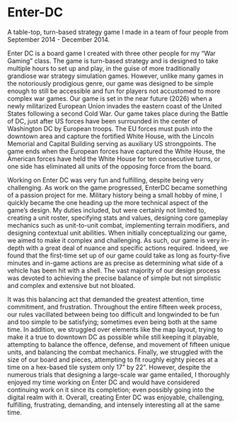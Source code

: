 # Enter-DC
A table-top, turn-based strategy game I made in a team of four people from September 2014 - December 2014.

Enter DC is a board game I created with three other people for my “War Gaming” class. The game is turn-based strategy and is designed to take multiple hours to set up and play, in the guise of more traditionally grandiose war strategy simulation games. However, unlike many games in the notoriously prodigious genre, our game was designed to be simple enough to still be accessible and fun for players not accustomed to more complex war games. Our game is set in the near future (2026) when a newly militarized European Union invades the eastern coast of the United States following a second Cold War. Our game takes place during the Battle of DC, just after US forces have been surrounded in the center of Washington DC by European troops.  The EU forces must push into the downtown area and capture the fortified White House, with the Lincoln Memorial and Capital Building serving as auxiliary US strongpoints. The game ends when the European forces have captured the White House, the American forces have held the White House for ten consecutive turns, or one side has eliminated all units of the opposing force from the board.

Working on Enter DC was very fun and fulfilling, despite being very challenging. As work on the game progressed, EnterDC became something of a passion project for me. Military history being a small hobby of mine, I quickly became the one heading up the more technical aspect of the game’s design. My duties included, but were certainly not limited to, creating a unit roster, specifying stats and values, designing core gameplay mechanics such as unit-to-unit combat, implementing terrain modifiers, and designing contextual unit abilities. When initially conceptualizing our game, we aimed to make it complex and challenging. As such, our game is very in-depth with a great deal of nuance and specific actions required. Indeed, we found that the first-time set up of our game could take as long as fourty-five minutes and in-game actions are as precise as determining what side of a vehicle has been hit with a shell. The vast majority of our design process was devoted to achieving the precise balance of simple but not simplistic and complex and extensive but not bloated.

It was this balancing act that demanded the greatest attention, time commitment, and frustration. Throughout the entire fifteen week process, our rules vacillated between being too difficult and longwinded to be fun and too simple to be satisfying; sometimes even being both at the same time. In addition, we struggled over elements like the map layout, trying to make it a true to downtown DC as possible while still keeping it playable, attempting to balance the offence, defense, and movement of fifteen unique units, and balancing the combat mechanics. Finally, we struggled with the size of our board and pieces, attempting to fit roughly eighty pieces at a time on a hex-based tile system only 17” by 22”. However, despite the numerous trials that designing a large-scale war game entailed, I thoroughly enjoyed my time working on Enter DC and would have considered continuing work on it since its completion; even possibly going into the digital realm with it. Overall, creating Enter DC was enjoyable, challenging, fulfilling, frustrating, demanding, and intensely interesting all at the same time. 
